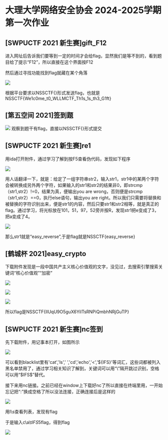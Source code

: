 # 大理大学网络安全协会 2024-2025学期 第一次作业

## [SWPUCTF 2021 新生赛]gift_F12

进入网址后告诉我们要等到一定的时间才会给flag，显然我们是等不到的，看到题目给了提示“F12”，所以直接在这个界面按F12

然后通过寻找功能找到flag就藏在某个角落

![](https://github.com/LaoAPi/DLU-CTFCLUB-HOMEWORK1/blob/master/1.png)

根据平台要求以NSSCTF{}形式发送flag，也就是NSSCTF{We1c0me_t0_WLLMCTF_Th1s_1s_th3_G1ft}

## [第五空间 2021]签到题

![](https://github.com/LaoAPi/DLU-CTFCLUB-HOMEWORK1/blob/master/2.png)
观察到题干有flag，直接以NSSCTF{}形式提交

## [SWPUCTF 2021 新生赛]re1

用ida打开附件，通过学习了解到按F5查看伪代码，发现如下程序

![](https://github.com/LaoAPi/DLU-CTFCLUB-HOMEWORK1/blob/master/3.png)

用人话翻译一下，就是：给定了一组字符串str2，输入str1，str1中的某两个字符会被转换成另外两个字符，如果输入的str1和str2的结果非0，即strcmp（str1,str2）!=0，结果为真，便输出you are wrong，否则便是strcmp（str1,str2）==0，执行else语句，输出you are right。所以我们只需要将替换和被替换的字符识别出来，便是str1的内容，然后只要str1和str2相等，就是真正的flag。通过学习，将光标放在101，51，97，52旁并按R，发现str1把e变成了3，把a变成了4。

![](https://github.com/LaoAPi/DLU-CTFCLUB-HOMEWORK1/blob/master/4.png)

那么str1就是“easy_reverse”,于是flag就是NSSCTF{easy_reverse}

## [鹤城杯 2021]easy_crypto

下载附件发现是一段中国共产主义核心价值观的文字，没见过，去搜索引擎搜索关键词“核心价值观”“加密”

![](https://github.com/LaoAPi/DLU-CTFCLUB-HOMEWORK1/blob/master/5.png)

![](https://github.com/LaoAPi/DLU-CTFCLUB-HOMEWORK1/blob/master/6.png)

![](https://github.com/LaoAPi/DLU-CTFCLUB-HOMEWORK1/blob/master/7.png)

所以flag是NSSCTF{IlUqU9O5guX6YiITsRNPiQmbhNRjGuTP}

## [SWPUCTF 2021 新生赛]nc签到

先下载附件，用记事本打开，如图所示

![](https://github.com/LaoAPi/DLU-CTFCLUB-HOMEWORK1/blob/master/8.png)

可以看到blacklist里有'cat','ls',' ','cd','echo','<','${IFS}'等词汇，这些词都被列入黑名单禁用了，通过学习相关知识了解到，关键词可以用“\”隔开跳过识别，空格可以用“$IFS$”替代。

接下来用nc链接。之前已经在window上下载好nc了所以直接在终端里用，一开始忘记把“:”换成空格了所以没法连接，正确连接后是这样的

![](https://github.com/LaoAPi/DLU-CTFCLUB-HOMEWORK1/blob/master/9.png)

用l\s查看列表，发现有flag

于是输入c\a\t$IFS$5flag，得到flag

![](https://github.com/LaoAPi/DLU-CTFCLUB-HOMEWORK1/blob/master/10.png)